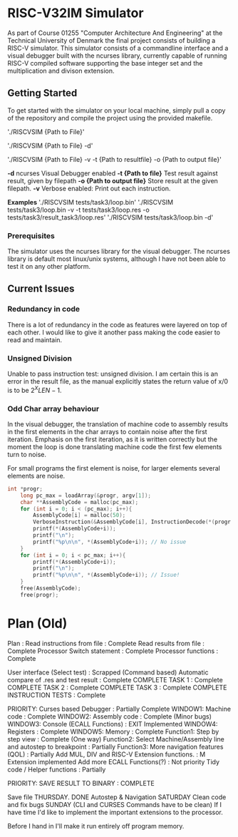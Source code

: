 # RISC-V32IM Simulator
As part of Course 01255 "Computer Architecture And Engineering" at the Technical University of Denmark the final project consists of building a RISC-V simulator. This simulator consists of a commandline interface and a visual debugger built with the ncurses library, currently capable of running RISC-V compiled software supporting the base integer set and the multiplication and divison extension.

## Getting Started
To get started with the simulator on your local machine, simply pull a copy of the repository and compile the project using the provided makefile.

'./RISCVSIM {Path to File}'

'./RISCVSIM {Path to File} -d'

'./RISCVSIM {Path to File} -v -t {Path to resultfile} -o {Path to output file}'

**-d** 
ncurses Visual Debugger enabled
**-t {Path to file}** 
Test result against result, given by filepath
**-o {Path to output file}**
Store result at the given filepath.
**-v**
Verbose enabled: Print out each instruction.

**Examples**
'./RISCVSIM tests/task3/loop.bin'
'./RISCVSIM tests/task3/loop.bin -v -t tests/task3/loop.res -o tests/task3/result_task3/loop.res'
'./RISCVSIM tests/task3/loop.bin -d'

### Prerequisites
The simulator uses the ncurses library for the visual debugger.  The ncurses library is default most linux/unix systems, although I have not been able to test it on any other platform.

## Current Issues

### Redundancy in code
There is a lot of redundancy in the code as features were layered on top of each other. I would like to give it another pass making the code easier to read and maintain.

### Unsigned Division
Unable to pass instruction test: unsigned division. I am certain this is an error in the result file, as the manual explicitly states the return value of x/0 is to be $2^XLEN - 1$.

### Odd Char array behaviour
In the visual debugger, the translation of machine code to assembly results in the first elements in the char arrays to contain noise after the first iteration. Emphasis on the first iteration, as it is written correctly but the moment the loop is done translating machine code the first few elements turn to noise.

For small programs the first element is noise, for larger elements several elements are noise.
```C
int *progr;
	long pc_max = loadArray(&progr, argv[1]);
	char **AssemblyCode = malloc(pc_max);
	for (int i = 0; i < (pc_max); i++){
		AssemblyCode[i] = malloc(50);
		VerboseInstruction(&AssemblyCode[i], InstructionDecode(*(progr + i)), i*4);	
		printf(*(AssemblyCode+i));
		printf("\n");
		printf("%p\n\n", *(AssemblyCode+i)); // No issue
	}
	for (int i = 0; i < pc_max; i++){
		printf(*(AssemblyCode+i));
		printf("\n");
		printf("%p\n\n", *(AssemblyCode+i)); // Issue!
	}
	free(AssemblyCode);
	free(progr);
```

# Plan (Old)
Plan :
Read instructions from file 					: Complete
Read results from file							: Complete
Processor Switch statement  					: Complete
	Processor functions							: Complete

User interface (Select test)					: Scrapped (Command based)
Automatic compare of .res and test result 		: Complete
COMPLETE TASK 1									: Complete
COMPLETE TASK 2									: Complete
COMPLETE TASK 3									: Complete
COMPLETE INSTRUCTION TESTS						: Complete

PRIORITY: Curses based Debugger					: Partially Complete
	WINDOW1: Machine code 						: Complete
	WINDOW2: Assembly code 						: Complete (Minor bugs)
	WINDOW3: Console (ECALL Functions) 			: EXIT Implemented
	WINDOW4: Registers 							: Complete
	WINDOW5: Memory 							: Complete
	Function1: Step by step view				: Complete (One way)
	Function2: Select Machine/Assembly line 
			   and autostep to breakpoint 		: Partially
	Function3: More navigation features (QOL)	: Partially
Add MUL, DIV and RISC-V Extension functions. 	: M Extension implemented
Add more ECALL Functions(?)						: Not priority
Tidy code / Helper functions 				   	: Partially


PRIORITY: SAVE RESULT TO BINARY					: COMPLETE

Save file THURSDAY. DONE
Autostep & Navigation SATURDAY
Clean code and fix bugs SUNDAY (CLI and CURSES Commands have to be clean)
If I have time I'd like to implement the important extensions to the processor.

Before I hand in I'll make it run entirely off program memory.